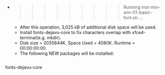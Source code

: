 * >>>>>>>>> Running inst-min-win-01-basic-font.sh ...
  * After this operation, 3,025 kB of additional disk space will be used.
  * Install fonts-dejavu-core to fix characters overlap with xfce4-terminal(e.g. mkdir).
  * Disk size = 2035844K. Space Used = 4080K. Runtime = 00:00:00:00.
  * The following NEW packages will be installed:
  ```bash
fonts-dejavu-core
  ```
